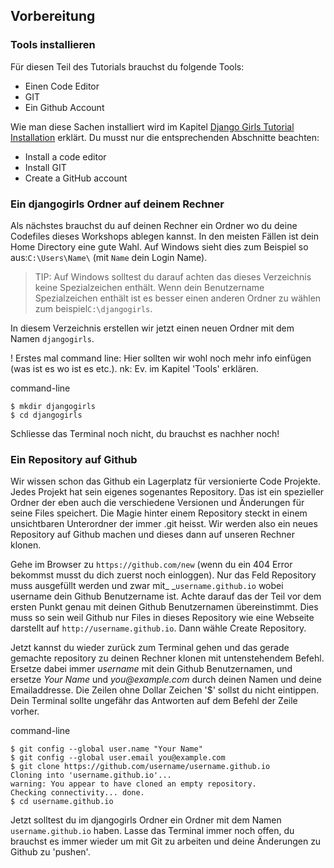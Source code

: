 ## Vorbereitung

### Tools installieren

Für diesen Teil des Tutorials brauchst du folgende Tools:

* Einen Code Editor
* GIT
* Ein Github Account

Wie man diese Sachen installiert wird im Kapitel [Django Girls Tutorial Installation](https://tutorial.djangogirls.org/en/installation/#install-a-code-editor) erklärt. Du musst nur die entsprechenden Abschnitte beachten:

* Install  a code editor
* Install GIT
* Create a GitHub account

### Ein djangogirls Ordner auf deinem Rechner

Als nächstes brauchst du auf deinen Rechner ein Ordner wo du deine Codefiles dieses Workshops ablegen kannst. In den meisten Fällen ist dein Home Directory eine gute Wahl. Auf Windows sieht dies zum Beispiel so aus:`C:\Users\Name\` \(mit `Name` dein Login Name\).

> TIP: Auf Windows solltest du darauf achten das dieses Verzeichnis keine Spezialzeichen enthält. Wenn dein Benutzername Spezialzeichen enthält ist es besser einen anderen Ordner zu wählen zum beispiel`C:\djangogirls`.

In diesem Verzeichnis erstellen wir jetzt einen neuen Ordner mit dem Namen `djangogirls`.

! Erstes mal command line: Hier sollten wir wohl noch mehr info einfügen \(was ist es wo ist es etc.\). nk: Ev. im Kapitel 'Tools' erklären.

command-line

```
$ mkdir djangogirls
$ cd djangogirls
```

Schliesse das Terminal noch nicht, du brauchst es nachher noch!

### Ein Repository auf Github

Wir wissen schon das Github ein Lagerplatz für versionierte Code Projekte. Jedes Projekt hat sein eigenes sogenantes Repository. Das ist ein spezieller Ordner der eben auch die verschiedene Versionen und Änderungen für seine Files speichert. Die Magie hinter einem Repository steckt in einem unsichtbaren Unterordner der immer .git heisst. Wir werden also ein neues Repository auf Github machen und dieses dann auf unseren Rechner klonen.

Gehe im Browser zu `https://github.com/new` \(wenn du ein 404 Error bekommst musst du dich zuerst noch einloggen\). Nur das Feld Repository muss ausgefüllt werden und zwar mit_ _`username.github.io` wobei username dein Github Benutzername ist. Achte darauf das der Teil vor dem ersten Punkt genau mit deinen Github Benutzernamen übereinstimmt. Dies muss so sein weil Github nur Files in dieses Repository wie eine Webseite darstellt auf `http://username.github.io`.  Dann wähle Create Repository.

Jetzt kannst du wieder zurück zum Terminal gehen und das gerade gemachte repository zu deinen Rechner klonen mit untenstehendem Befehl. Ersetze dabei immer _username_ mit dein Github Benutzernamen, und ersetze _Your Name_ und _you@example.com_ durch deinen Namen und deine Emailaddresse. Die Zeilen ohne Dollar Zeichen '$' sollst du nicht eintippen. Dein Terminal sollte ungefähr das Antworten auf dem Befehl der Zeile vorher.

command-line

```
$ git config --global user.name "Your Name"
$ git config --global user.email you@example.com
$ git clone https://github.com/username/username.github.io
Cloning into 'username.github.io'...
warning: You appear to have cloned an empty repository.
Checking connectivity... done.
$ cd username.github.io
```

Jetzt solltest du im djangogirls Ordner ein Ordner mit dem Namen `username.github.io` haben. Lasse das Terminal immer noch offen, du brauchst es immer wieder um mit Git zu arbeiten und deine Änderungen zu Github zu 'pushen'.

